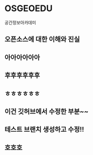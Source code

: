 # OSGEOEDU
공간정보아카데미

## 오픈소스에 대한 이해와 진실

## 아아아아아아

## 후후후후후후

## ㅎㅎㅎㅎㅎㅎ

## 이건 깃허브에서 수정한 부분~~


## 테스트 브랜치 생성하고 수정!!

## 호호호
